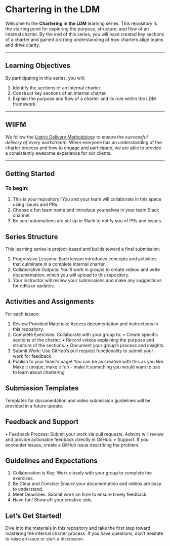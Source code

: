 # Chartering in the LDM

Welcome to the **Chartering in the LDM** learning series. This repository is the starting point for exploring the purpose, structure, and flow of an internal charter. By the end of this series, you will have created key sections of a charter and gained a strong understanding of how charters align teams and drive clarity.

---

## Learning Objectives

By participating in this series, you will:
1. Identify the sections of an internal charter.
2. Construct key sections of an internal charter.
3. Explain the purpose and flow of a charter and its role within the LDM framework.

---

## WIIFM

We follow the [Liatrio Delivery Methodology](https://ldm.liatr.io) to ensure the *successful delivery of every workstream*. When everyone has an understanding of the charter process and how to engage and participate, we are able to provide a consistently awesome experience for our clients.

---

## Getting Started

### To begin:
1. This is *your* repository! You and your team will collaborate in this space using issues and PRs.
2. Choose a fun team name and introduce yourselves in your team Slack channel.
3. Be sure automations are set up in Slack to notify you of PRs and issues.

## Series Structure

This learning series is project-based and builds toward a final submission:
1.	Progressive Lessons: Each lesson introduces concepts and activities that culminate in a complete internal charter.
2.	Collaborative Outputs: You’ll work in groups to create videos and write documentation, which you will upload to this repository.
3. 	Your instructor will review your submissions and make any suggestions for edits or updates.

## Activities and Assignments

For each lesson:
1.	Review Provided Materials: Access documentation and instructions in this repository.
2.	Complete Exercises: Collaborate with your group to:
	•	Create specific sections of the charter.
	•	Record videos explaining the purpose and structure of the sections.
	•	Document your group’s process and insights.
3.	Submit Work: Use GitHub’s pull request functionality to submit your work for feedback.
4. 	Publish to your team's page! You can be as creative with this as you like. Make it unique, make it fun - make it something you would want to use to learn about chartering

## Submission Templates

Templates for documentation and video submission guidelines will be provided in a future update.

## Feedback and Support

•	Feedback Process:
Submit your work via pull requests. Admins will review and provide actionable feedback directly in GitHub.
•	Support:
If you encounter issues, create a GitHub issue describing the problem.

## Guidelines and Expectations

1.	Collaboration is Key: Work closely with your group to complete the exercises.
2.	Be Clear and Concise: Ensure your documentation and videos are easy to understand.
3.	Meet Deadlines: Submit work on time to ensure timely feedback.
4.	Have fun! Show off your creative side.

## Let’s Get Started!

Dive into the materials in this repository and take the first step toward mastering the internal charter process. If you have questions, don’t hesitate to raise an issue or start a discussion.
